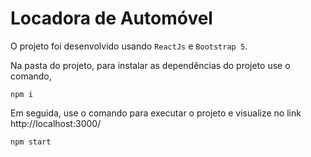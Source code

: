 # Locadora de Automóvel

O projeto foi desenvolvido usando `ReactJs` e `Bootstrap 5`.

Na pasta do projeto, para instalar as dependências do projeto use o comando,

```
npm i
```

Em seguida, use o comando para executar o projeto e visualize no link http://localhost:3000/

```
npm start
```

